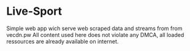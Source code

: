 # Live-Sport

Simple web app wich serve web scraped data and streams from from vecdn.pw
All content used here does not violate any DMCA, all loaded ressources are already available on internet.
